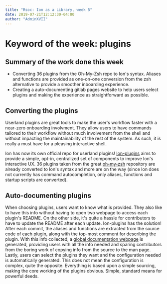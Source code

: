 ```yaml
---
title: "Rsoc: Ion as a Library, week 5"
date: 2019-07-21T12:12:30-04:00
author: "AdminXVII"
---
```

# Keyword of the week: plugins
## Summary of the work done this week
 - Converting 36 plugins from the Oh-My-Zsh repo to Ion's syntax. Aliases and functions are provided as one-on-one conversion from the zsh alternative to provide a smoother inboarding experience.
 - Creating a auto-documenting gitlab pages website to help users select plugins and making the experience as straightforward as possible.

## Converting the plugins
Userland plugins are great tools to make the user's workflow faster with a near-zero onboarding involvment. They allow users to have commands tailored to their workflow without much involvement from the shell and without impacting the maintainability of the rest of the system. As such, it is really a must have for a pleasing interactive shell.

Ion has now its own official repo for userland plugins! [Ion-plugins](https://gitlab.redox-os.org/redox-os/ion-plugins) aims to provide a simple, opt-in, centralized set of components to improve Ion's interactive UX. 36 plugins taken from the great [oh-my-zsh](https://github.com/robbyrussell/oh-my-zsh) repository are already converted to Ion's syntax and more are on the way (since Ion does not currently has command autocompletion, only aliases, functions and startup scripts are converted).

## Auto-documenting plugins
When choosing plugins, users want to know what is provided. They also like to have this info without having to open two webpage to access each plugin's README. On the other side, it's quite a hassle for contributors to have to update the README after each update.
Ion-plugins has the solution! After each commit, the aliases and functions are extracted from the source code of each plugin, along with the top-most comment for describing the plugin. With this info collected, a [global documentation webpage](http://redox-os.pages.redox-os.org/ion-plugins/) is generated, providing users with all the info needed and sparing contributors from the boring work of copying info from the source to the man page.
Lastly, users can select the plugins they want and the configuration needed is automatically generated. This does not mean the configuration is complex, quite the opposite. Everything is based upon a simple sourcing, making the core working of the plugins obvious. Simple, standard means for powerful deeds.
